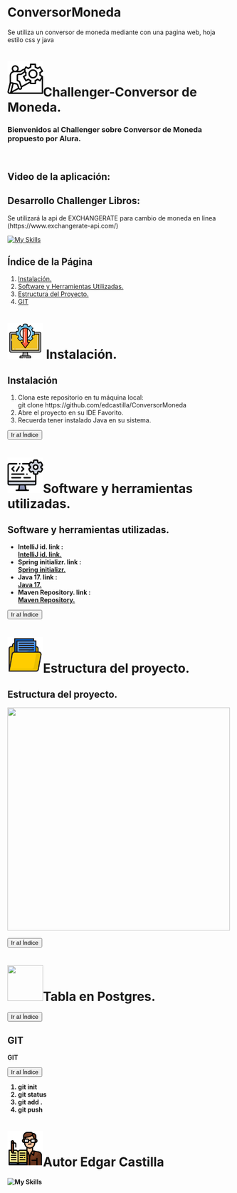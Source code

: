 # ConversorMoneda
Se utiliza un conversor de moneda mediante con una pagina web, hoja estilo css y java

# <img src="challenger.png" width="80" height="80">Challenger-Conversor de Moneda.
<b><h3>Bienvenidos al Challenger sobre Conversor de Moneda propuesto por Alura.</h3></b><br>
<b><h2>Video de la aplicación:</h2></b>

<b><h2>Desarrollo Challenger Libros:</h2></b>
<p>Se utilizará la api de EXCHANGERATE para cambio de moneda en linea <br>(https://www.exchangerate-api.com/) </p>

[![My Skills](https://skillicons.dev/icons?i=java)](https://skillicons.dev)
<h2 id="indice">Índice de la Página</h2>

<ol>
  <li><a href="#seccion1">Instalación.</a></li>
  <li><a href="#seccion2">Software y Herramientas Utilizadas.</a></li>
  <li><a href="#seccion3">Estructura del Proyecto.</a></li>
  <li><a href="#seccion7">GIT</a></li>
</ol>


# <img src="instalacion.png" width="80" height="80"> Instalación.
<h2 id="seccion1">Instalación</h2>
<div>
<ol>
  <li>Clona este repositorio en tu máquina local:<br> git clone
   https://github.com/edcastilla/ConversorMoneda</li>
  <li>Abre el proyecto en su IDE Favorito.</li>
  <li>Recuerda tener instalado Java en su sistema.</li>
</ol>
  </div>
  
 <a href="#indice"><button>Ir al Índice</button></a> 
 
# <img src="software.png" width="80" height="80">Software y herramientas utilizadas.
<h2 id="seccion2">Software y herramientas utilizadas.</h2>
<ul>
    <li><b>IntelliJ id. link :&nbsp; </li>
        <a href="https://www.jetbrains.com/es-es/idea/">IntelliJ id. link.</a> 
    <li><b>Spring initializr. link :&nbsp;</li>
        <a href="https://start.spring.io/">Spring initializr.</a>   
     <li><b>Java 17. link :&nbsp;<br></li>
        <a href="https://www.oracle.com/java/technologies/downloads//">Java 17.</a> 
   <li><b>Maven Repository. link :&nbsp;</li>
    <a href="https://mvnrepository.com/">Maven Repository.</a> 

</ul>
 
<a href="#indice"><button>Ir al Índice</button></a>


# <img src="carpeta.png" width="80" height="80">Estructura del proyecto.
<h2 id="seccion3">Estructura del proyecto.</h2>

<img src="PROYECTO_LIBROS.JPG" width="500" height="500">

<a href="#indice"><button>Ir al Índice</button></a>

# <img src="tabla.png" width="80" height="80">Tabla en Postgres.

<a href="#indice"><button>Ir al Índice</button></a>
<h2 id="seccion7">GIT</h2>
<p><b> GIT</b> </p>
<a href="#indice"><button>Ir al Índice</button></a> 
<ol>
  <li>git init<br> </li>
  <li>git status</li>
  <li>git add .</li>
  <li>git push</li>
</ol>

# <img src="editor.png" width="80" height="80">Autor Edgar Castilla

![My Skills](https://skillicons.dev/icons?i=java,nodejs,html,css,js,docker,flask,git,github,idea,kubernetes,linux,mongodb,mysql,php,postgres,postman,py,pytorch,replit,spring,sqlite,tensorflow,vscode,figma&theme=light)



